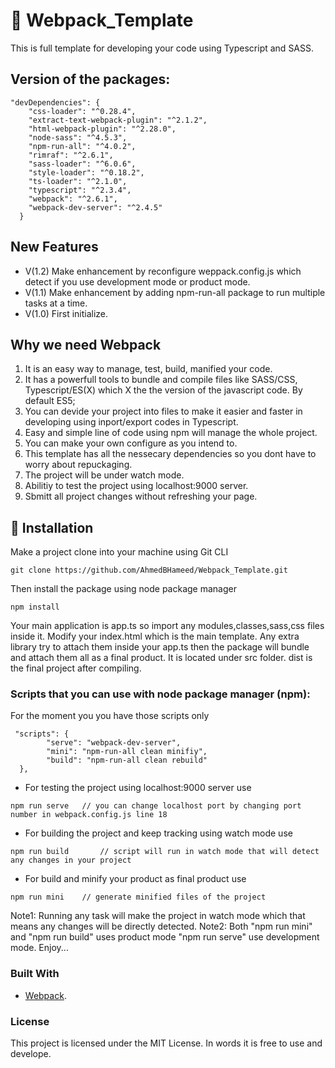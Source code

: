 # 🔨 Webpack_Template
This is full template for developing your code using Typescript and SASS.

## Version of the packages:
```JS
"devDependencies": {
    "css-loader": "^0.28.4",
    "extract-text-webpack-plugin": "^2.1.2",
    "html-webpack-plugin": "^2.28.0",
    "node-sass": "^4.5.3",
    "npm-run-all": "^4.0.2",
    "rimraf": "^2.6.1",
    "sass-loader": "^6.0.6",
    "style-loader": "^0.18.2",
    "ts-loader": "^2.1.0",
    "typescript": "^2.3.4",
    "webpack": "^2.6.1",
    "webpack-dev-server": "^2.4.5"
  }
```

## New Features
- V(1.2) Make enhancement by reconfigure weppack.config.js which detect if you use development mode or product mode.
- V(1.1) Make enhancement by adding npm-run-all package to run multiple tasks at a time.
- V(1.0) First initialize.

## Why we need Webpack

1. It is an easy way to manage, test, build, manified your code.
2. It has a powerfull tools to bundle and compile files like SASS/CSS, Typescript/ES(X) which X the the version of the javascript code. By default ES5;
3. You can devide your project into files to make it easier and faster in developing using inport/export codes in Typescript.
4. Easy and simple line of code using npm will manage the whole project.
5. You can make your own configure as you intend to.
6. This template has all the nessecary dependencies so you dont have to worry about repuckaging.
7. The project will be under watch mode.
8. Abilitiy to test the project using localhost:9000 server.
9. Sbmitt all project changes without refreshing your page.

## 🔬 Installation

Make a project clone into your machine using Git CLI
```JS
git clone https://github.com/AhmedBHameed/Webpack_Template.git
```
Then install the package using node package manager
```JS
npm install
```
Your main application is app.ts so import any modules,classes,sass,css files inside it.
Modify your index.html which is the main template. Any extra library try to attach them inside your app.ts then the package will bundle and attach them all as a final product.
It is located under src folder.
dist is the final project after compiling.

### Scripts that you can use with node package manager (npm):
For the moment you you have those scripts only
```JS
 "scripts": {
		"serve": "webpack-dev-server",
		"mini": "npm-run-all clean minifiy",
	  	"build": "npm-run-all clean rebuild"
  },
```
* For testing the project using localhost:9000 server use
```JS
npm run serve 	// you can change localhost port by changing port number in webpack.config.js line 18
```

* For building the project and keep tracking using watch mode use
```JS
npm run build		// script will run in watch mode that will detect any changes in your project
```

* For build and minify your product as final product use
```JS
npm run mini	// generate minified files of the project
```

Note1: Running any task will make the project in watch mode which that means any changes will be directly detected.
Note2: Both "npm run mini" and "npm run build" uses product mode "npm run serve" use development mode.
Enjoy...

### Built With
* [Webpack](https://webpack.js.org/).

### License

This project is licensed under the MIT License.
In words it is free to use and develope.